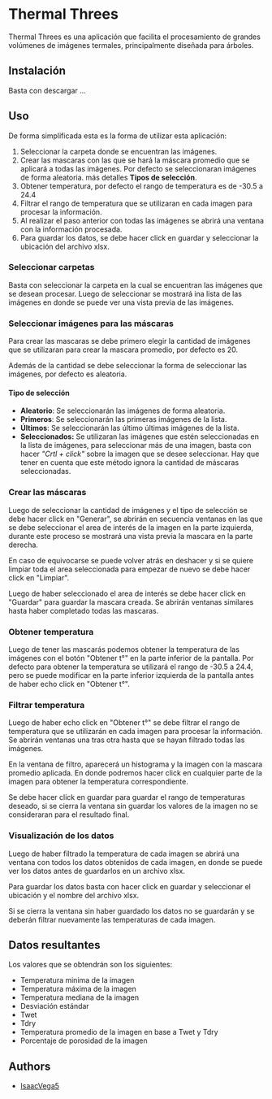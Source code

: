 # Thermal Threes
Thermal Threes es una aplicación que facilita el procesamiento de grandes volúmenes de imágenes termales, principalmente diseñada para árboles.


## Instalación
Basta con descargar ...

## Uso
De forma simplificada esta es la forma de utilizar esta aplicación:
  1. Seleccionar la carpeta donde se encuentran las imágenes.
  2. Crear las mascaras con las que se hará la máscara promedio que se aplicará a todas las imágenes. Por defecto se seleccionaran imágenes de forma aleatoria. más detalles **Tipos de selección**.
  3. Obtener temperatura, por defecto el rango de temperatura es de -30.5 a 24.4
  4. Filtrar el rango de temperatura que se utilizaran en cada imagen para procesar la información.
  5. Al realizar el paso anterior con todas las imágenes se abrirá una ventana con la información procesada.
  6. Para guardar los datos, se debe hacer click en guardar y seleccionar la ubicación del archivo xlsx.

### Seleccionar carpetas
Basta con seleccionar la carpeta en la cual se encuentran las imágenes que se desean procesar. Luego de seleccionar se mostrará ina lista de las imágenes en donde se puede ver una vista previa de las imágenes.

### Seleccionar imágenes para las máscaras
Para crear las mascaras se debe primero elegir la cantidad de imágenes que se utilizaran para crear la mascara promedio, por defecto es 20.

Además de la cantidad se debe seleccionar la forma de seleccionar las imágenes, por defecto es aleatoria.

#### Tipo de selección
- **Aleatorio**: Se seleccionarán las imágenes de forma aleatoria.
- **Primeros**: Se seleccionarán las primeras imágenes de la lista.
- **Últimos**: Se seleccionarán las último últimas imágenes de la lista.
- **Seleccionados:** Se utilizaran las imágenes que estén seleccionadas en la lista de imágenes, para seleccionar más de una imagen, basta con hacer *"Crtl + click"* sobre la imagen que se desee seleccionar. Hay que tener en cuenta que este método ignora la cantidad de máscaras seleccionadas.

### Crear las máscaras
Luego de seleccionar la cantidad de imágenes y el tipo de selección se debe hacer click en "Generar", se abrirán en secuencia ventanas en las que se debe seleccionar el area de interés de la imagen en la parte izquierda, durante este proceso se mostrará una vista previa la mascara en la parte derecha.

En caso de equivocarse se puede volver atrás en deshacer y si se quiere limpiar toda el area seleccionada para empezar de nuevo se debe hacer click en "Limpiar".

Luego de haber seleccionado el area de interés se debe hacer click en "Guardar" para guardar la mascara creada. Se abrirán ventanas similares hasta haber completado todas las mascaras.

### Obtener temperatura
Luego de tener las mascarás podemos obtener la temperatura de las imágenes con el botón "Obtener t°" en la parte inferior de la pantalla. Por defecto para obtener la temperatura se utilizará el rango de -30.5 a 24.4, pero se puede modificar en la parte inferior izquierda de la pantalla antes de haber echo click en "Obtener t°".

### Filtrar temperatura
Luego de haber echo click en "Obtener t°" se debe filtrar el rango de temperatura que se utilizarán en cada imagen para procesar la información. Se abrirán ventanas una tras otra hasta que se hayan filtrado todas las imágenes.

En la ventana de filtro, aparecerá un histograma y la imagen con la mascara promedio aplicada. En donde podremos hacer click en cualquier parte de la imagen para obtener la temperatura correspondiente.

Se debe hacer click en guardar para guardar el rango de temperaturas deseado, si se cierra la ventana sin guardar los valores de la imagen no se consideraran para el resultado final.

### Visualización de los datos
Luego de haber filtrado la temperatura de cada imagen se abrirá una ventana con todos los datos obtenidos de cada imagen, en donde se puede ver los datos antes de guardarlos en un archivo xlsx.

Para guardar los datos basta con hacer click en guardar y seleccionar el ubicación y el nombre del archivo xlsx.

Si se cierra la ventana sin haber guardado los datos no se guardarán y se deberán filtrar nuevamente las temperaturas de cada imagen.

## Datos resultantes
Los valores que se obtendrán son los siguientes:
* Temperatura minima de la imagen
* Temperatura máxima de la imagen
* Temperatura mediana de la imagen
* Desviación estándar
* Twet
* Tdry
* Temperatura promedio de la imagen en base a Twet y Tdry
* Porcentaje de porosidad de la imagen
  
## Authors

- [IsaacVega5](https://github.com/IsaacVega5)
